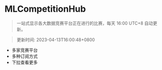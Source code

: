 # MLCompetitionHub

> 一站式显示各大数据竞赛平台正在进行的比赛，每天 16:00 UTC+8 自动更新。
  
> 更新时间: 2023-04-13T16:00:48+0800 

* 多家竞赛平台
* 多种订阅方式
* 下拉查看更多